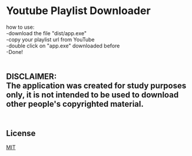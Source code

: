 # Youtube Playlist Downloader

how to use: <br />
-download the file "dist/app.exe"<br />
-copy your playlist url from YouTube <br />
-double click on "app.exe" downloaded before <br />
-Done!<br /><br />

## DISCLAIMER: <br> The application was created for study purposes only, it is not intended to be used to download other people's copyrighted material.<br /><br />

## License<br />
[MIT](https://choosealicense.com/licenses/mit/)
